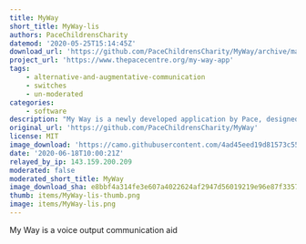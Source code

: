 ```yaml
---
title: MyWay
short_title: MyWay-lis
authors: PaceChildrensCharity
datemod: '2020-05-25T15:14:45Z'
download_url: 'https://github.com/PaceChildrensCharity/MyWay/archive/master.zip'
project_url: 'https://www.thepacecentre.org/my-way-app'
tags:
    - alternative-and-augmentative-communication
    - switches
    - un-moderated
categories:
    - software
description: "My Way is a newly developed application by Pace, designed to support a child’s communication, expressions, and individuality. My Way is a playful, fun and creative platform that empowers users to participate in their daily childhood antics! Users can tell jokes or stories, make sounds and funny noises – all in their own way.\n \n\nNo matter the access method: switch (including multiple switches), keyboard or touchscreen, no matter their accent, phrase or word, My way helps children with SEND express themselves.\n\nFor many communication devices/ Voice Output Communication Aids (VOCA) “speakers voice” is either too robotic or doesn’t reflect the child’s age, gender, heritage or personality. With My Way, the user can have friends, family or carers record sayings and sounds as the user would want. Allowing the user individualised expression.\n\nAn Indian teenager can have his male cousin of a similar age record his request for his favourite song. A Chinese girl can have her sister record the words to her favourite song, so that she can sing along. Personal, individual, and easy to use.\n\nThe following ways of sequencing playback are supported:\n\n* Sequence: record a series of messages, which are then played in order from first to last. For example, you can record the segments of a story and have the user progress through them on step at a time.\n* Random: recordings are played in a random order. For example, you can make make audio dice.\n* Shuffle: recordings are shuffled. For example, you can decide the order in which students complete an activity in a classroom setting.\n* Scan and prompt: two switches are assigned roles of 'scan' (progress through a sequence of recordings, playing them at low volume) and 'prompt' (play the last recording played via 'scan' at full volume). For example, you can record a series of personalized greetings, pick the one to use with the scan switch, then play it at full volume using the prompt switch.\n* Converse: two switches are assigned roles of 'converse A' and 'converse B'. Recordings are played in sequence alternating A, B, A, B, ... (they take it in turns, so, if the same button is pressed twice in a row, nothing is played the second time)."
original_url: 'https://github.com/PaceChildrensCharity/MyWay'
license: MIT
image_download: 'https://camo.githubusercontent.com/4ad45eed19d81573c55335236393d15e8df92d81/68747470733a2f2f706163656368696c6472656e73636861726974792e6769746875622e696f2f4d795761792f6c6f676f2e706e67'
date: '2020-06-18T10:00:21Z'
relayed_by_ip: 143.159.200.209
moderated: false
moderated_short_title: MyWay
image_download_sha: e8bbf4a314fe3e607a4022624af2947d56019219e96e87f335797d1a19b66ff6
thumb: items/MyWay-lis-thumb.png
image: items/MyWay-lis.png
---
```

My Way is a voice output communication aid